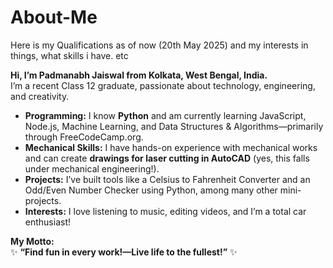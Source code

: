 # About-Me
Here is my Qualifications as of now (20th May 2025) and my interests in things, what skills i have. etc

**Hi, I’m Padmanabh Jaiswal from Kolkata, West Bengal, India.**  
I’m a recent Class 12 graduate, passionate about technology, engineering, and creativity.

- **Programming:** I know **Python** and am currently learning JavaScript, Node.js, Machine Learning, and Data Structures & Algorithms—primarily through FreeCodeCamp.org.
- **Mechanical Skills:** I have hands-on experience with mechanical works and can create **drawings for laser cutting in AutoCAD** (yes, this falls under mechanical engineering!).
- **Projects:** I’ve built tools like a Celsius to Fahrenheit Converter and an Odd/Even Number Checker using Python, among many other mini-projects.
- **Interests:** I love listening to music, editing videos, and I’m a total car enthusiast!

**My Motto:**  
✨ **“Find fun in every work!—Live life to the fullest!”** ✨
